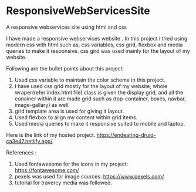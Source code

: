 # ResponsiveWebServicesSite
A responsive webservices site using html and css

I have made a responsive webservices website . In this project i tried using modern css with html such as, css variables, css grid, flexbox and media queries to make it responsive. 
css gird was used mainly for the layout of my website.

Following are the bullet points about this project: 
1) Used css variable to maintain the color scheme in this project.
2) I have used css grid mostly for the layout of my website, whole wraper(refer index.html file) class is given the display grid, and all the conainer 
   within it are made grid such as (top-container, boxes, navbar, image-gallary) as well. 
3) grid template area is used for giving it layout.
4) Used flexbox to align my content within grid items.
5) Used media queries to make it responsive suited to mobile and laptop.

Here is the link of my hosted project.
https://endearing-druid-ca3e47.netlify.app/

References : 
1) Used fontawesome for the icons in my project: https://fontawesome.com/
2) pexels was used for image sources: https://www.pexels.com/
3) tutorial for travercy media was followed. 

